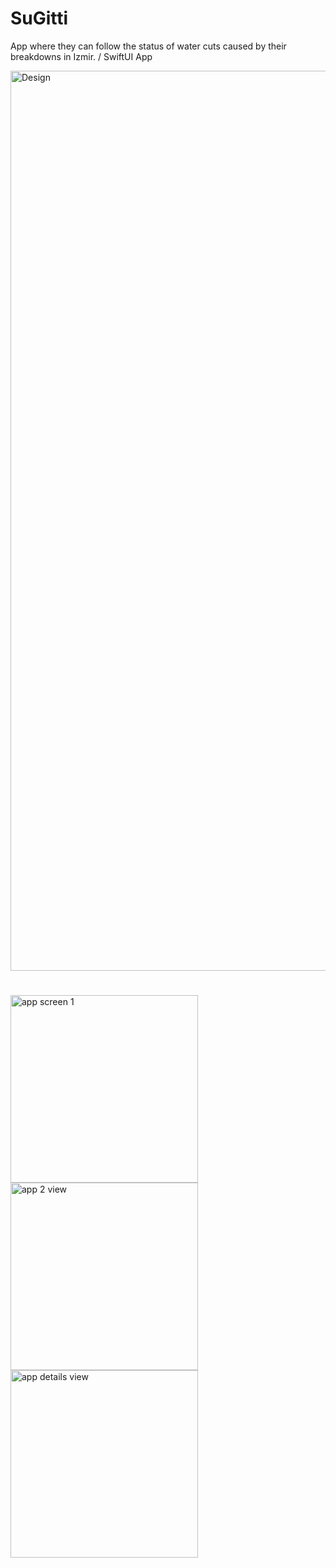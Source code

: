 # SuGitti
App where they can follow the status of water cuts caused by their breakdowns in Izmir. / SwiftUI  App



<img width="1440" alt="Design" src="https://user-images.githubusercontent.com/77584235/225694711-52d2c105-cab9-40d5-8bdb-0884285ff83f.png">

#

<img width="300" alt="app screen 1" src="https://user-images.githubusercontent.com/77584235/225694802-884a2918-29aa-463c-82c3-e9b17bc7f2d2.png"><img width="300" alt="app 2 view" src="https://user-images.githubusercontent.com/77584235/225696193-e7163303-217d-4f48-830c-0f881600c8d4.png"><img width="300" alt="app details view" src="https://user-images.githubusercontent.com/77584235/225694852-4e531f13-d6e7-4e2f-aa56-21305829a778.png">

#
